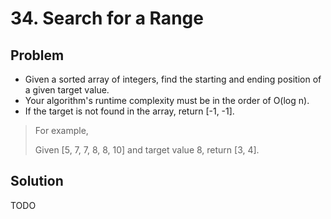 # 34. Search for a Range

## Problem
- Given a sorted array of integers, find the starting and ending position of a given target value.
- Your algorithm's runtime complexity must be in the order of O(log n).
- If the target is not found in the array, return [-1, -1].

> For example,
> 
> Given [5, 7, 7, 8, 8, 10] and target value 8, return [3, 4].

## Solution
TODO
